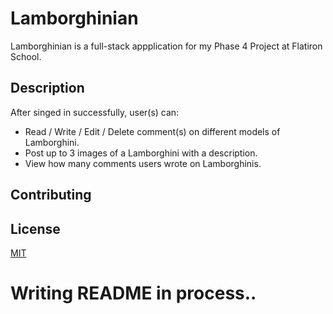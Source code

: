 # Lamborghinian
Lamborghinian is a full-stack appplication for my Phase 4 Project at Flatiron School.

## Description
After singed in successfully, user(s) can:
- Read / Write / Edit / Delete comment(s) on different models of Lamborghini.
- Post up to 3 images of a Lamborghini with a description.
- View how many comments users wrote on Lamborghinis.

## Contributing


## License

[MIT](https://choosealicense.com/licenses/mit/)



# Writing README in process..
